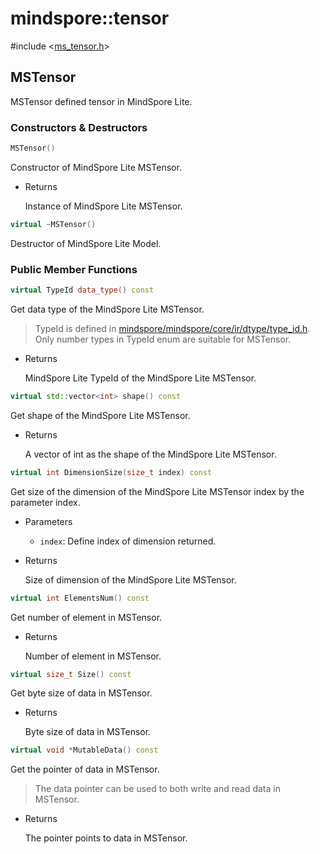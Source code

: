 # mindspore::tensor

\#include &lt;[ms_tensor.h](https://gitee.com/mindspore/mindspore/blob/master/mindspore/lite/include/ms_tensor.h)&gt;

## MSTensor

MSTensor defined tensor in MindSpore Lite.

### Constructors & Destructors

```cpp
MSTensor()
```

Constructor of MindSpore Lite MSTensor.

- Returns

    Instance of MindSpore Lite MSTensor.

```cpp
virtual ~MSTensor()
```

Destructor of MindSpore Lite Model.

### Public Member Functions

```cpp
virtual TypeId data_type() const
```

Get data type of the MindSpore Lite MSTensor.

> TypeId is defined in [mindspore/mindspore/core/ir/dtype/type_id.h](https://gitee.com/mindspore/mindspore/blob/master/mindspore/core/ir/dtype/type_id.h). Only number types in TypeId enum are suitable for MSTensor.

- Returns

    MindSpore Lite TypeId of the MindSpore Lite MSTensor.

```cpp
virtual std::vector<int> shape() const
```

Get shape of the MindSpore Lite MSTensor.

- Returns

    A vector of int as the shape of the MindSpore Lite MSTensor.

```cpp
virtual int DimensionSize(size_t index) const
```

Get size of the dimension of the MindSpore Lite MSTensor index by the parameter index.

- Parameters

    - `index`: Define index of dimension returned.

- Returns

    Size of dimension of the MindSpore Lite MSTensor.

```cpp
virtual int ElementsNum() const
```

Get number of element in MSTensor.

- Returns

    Number of element in MSTensor.

```cpp
virtual size_t Size() const
```

Get byte size of data in MSTensor.

- Returns

    Byte size of data in MSTensor.

```cpp
virtual void *MutableData() const
```

Get the pointer of data in MSTensor.

> The data pointer can be used to both write and read data in MSTensor.

- Returns

    The pointer points to data in MSTensor.
